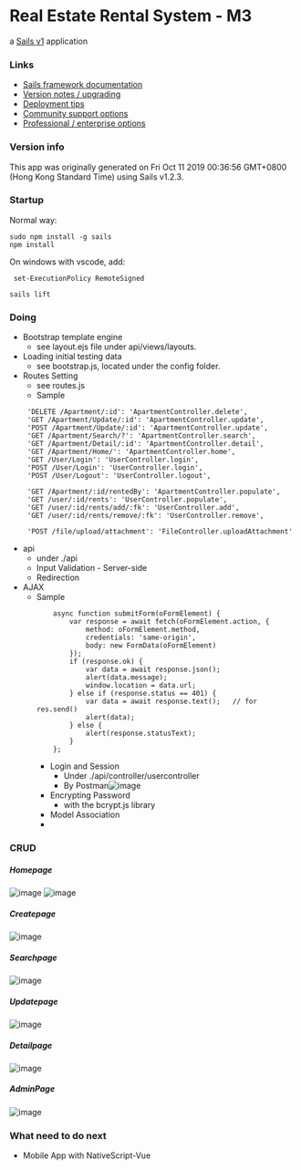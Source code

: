 # Real Estate Rental System - M3

a [Sails v1](https://sailsjs.com) application 


### Links

+ [Sails framework documentation](https://sailsjs.com/get-started)
+ [Version notes / upgrading](https://sailsjs.com/documentation/upgrading)
+ [Deployment tips](https://sailsjs.com/documentation/concepts/deployment)
+ [Community support options](https://sailsjs.com/support)
+ [Professional / enterprise options](https://sailsjs.com/enterprise)


### Version info

This app was originally generated on Fri Oct 11 2019 00:36:56 GMT+0800 (Hong Kong Standard Time) using Sails v1.2.3.

### Startup 
Normal way:
```
sudo npm install -g sails
npm install
```
On windows with vscode, add:
```
 set-ExecutionPolicy RemoteSigned
```

```
sails lift
```
### Doing
- Bootstrap template engine 
   -  see layout.ejs file under api/views/layouts.
- Loading initial testing data
  - see bootstrap.js, located under the config folder.
- Routes Setting
  - see routes.js
  - Sample
   ```
    'DELETE /Apartment/:id': 'ApartmentController.delete',
    'GET /Apartment/Update/:id': 'ApartmentController.update',
    'POST /Apartment/Update/:id': 'ApartmentController.update',
    'GET /Apartment/Search/?': 'ApartmentController.search',
    'GET /Apartment/Detail/:id': 'ApartmentController.detail',
    'GET /Apartment/Home/': 'ApartmentController.home',
    'GET /User/Login': 'UserController.login',
    'POST /User/Login': 'UserController.login',
    'POST /User/Logout': 'UserController.logout',

    'GET /Apartment/:id/rentedBy': 'ApartmentController.populate',
    'GET /user/:id/rents': 'UserController.populate',
    'GET /user/:id/rents/add/:fk': 'UserController.add',
    'GET /user/:id/rents/remove/:fk': 'UserController.remove',

    'POST /file/upload/attachment': 'FileController.uploadAttachment'
   ```
- api
  - under ./api 
  - Input Validation - Server-side
  - Redirection
- AJAX 
  - Sample
    ```
        async function submitForm(oFormElement) {
            var response = await fetch(oFormElement.action, {
                method: oFormElement.method,
                credentials: 'same-origin',
                body: new FormData(oFormElement)
            });
            if (response.ok) {
                var data = await response.json();
                alert(data.message);
                window.location = data.url;
            } else if (response.status == 401) {
                var data = await response.text();   // for res.send()
                alert(data);
            } else {
                alert(response.statusText);
            }
        };
    ```
    - Login and Session
      - Under ./api/controller/usercontroller
      - By Postman![image](Image/LoginSession.png)
    - Encrypting Password
      - with the bcrypt.js library
    - Model Association
    - 
### CRUD
##### Homepage
![image](/Image/HomePage.png)
![image](/Image/Home(Admin)Page.png)
##### Createpage
![image](/Image/CreatePage.png)
##### Searchpage 
![image](/Image/SearchPage.png)
##### Updatepage 
![image](/Image/UpdatePage.png)
##### Detailpage 
![image](/Image/Detail(Clients)Page.png)
##### AdminPage
![image](/Image/AdminPage.png)

### What need to do next
- Mobile App with NativeScript-Vue


<!-- Internally, Sails used [`sails-generate@1.16.13`](https://github.com/balderdashy/sails-generate/tree/v1.16.13/lib/core-generators/new). -->



<!--
Note:  Generators are usually run using the globally-installed `sails` CLI (command-line interface).  This CLI version is _environment-specific_ rather than app-specific, thus over time, as a project's dependencies are upgraded or the project is worked on by different developers on different computers using different versions of Node.js, the Sails dependency in its package.json file may differ from the globally-installed Sails CLI release it was originally generated with.  (Be sure to always check out the relevant [upgrading guides](https://sailsjs.com/upgrading) before upgrading the version of Sails used by your app.  If you're stuck, [get help here](https://sailsjs.com/support).)
-->

